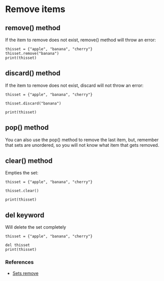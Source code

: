 # Remove items

## remove() method
If the item to remove does not exist, remove() method will throw an error:
```
thisset = {"apple", "banana", "cherry"}
thisset.remove("banana")
print(thisset)
```

## discard() method
If the item to remove does not exist, discard will not throw an error:
```
thisset = {"apple", "banana", "cherry"}

thisset.discard("banana")

print(thisset) 
```

## pop() method
You can also use the pop() method to remove the last item, but, remember that sets are unordered, so you will not know what item that gets removed.

## clear() method
Empties the set:
```
thisset = {"apple", "banana", "cherry"}

thisset.clear()

print(thisset) 
```

## del keyword
Will delete the set completely
```
thisset = {"apple", "banana", "cherry"}

del thisset
print(thisset)
```

### References
- [Sets remove](https://www.w3schools.com/python/python_sets_remove.asp)

